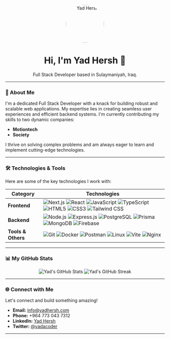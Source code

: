 <div align="center">
  <a href="https://github.com/yadacoder">
    <img src="https://avatars.githubusercontent.com/u/134747225?v=4" width="120px;" alt="Yad Hersh" style="border-radius:50%;"/>
  </a>
  <h1>Hi, I'm Yad Hersh 👋</h1>
  <p>Full Stack Developer based in Sulaymaniyah, Iraq.</p>
</div>

---

### 🚀 About Me

I'm a dedicated Full Stack Developer with a knack for building robust and scalable web applications. My expertise lies in creating seamless user experiences and efficient backend systems. I'm currently contributing my skills to two dynamic companies:

- **Motiontech**
- **Society**

I thrive on solving complex problems and am always eager to learn and implement cutting-edge technologies.

---

### 🛠️ Technologies & Tools

Here are some of the key technologies I work with:

| Category | Technologies |
|---|---|
| **Frontend** | <img src="https://img.shields.io/badge/Next.js-000000?style=for-the-badge&logo=nextdotjs&logoColor=white" alt="Next.js"/> <img src="https://img.shields.io/badge/React-20232A?style=for-the-badge&logo=react&logoColor=61DAFB" alt="React"/> <img src="https://img.shields.io/badge/JavaScript-F7DF1E?style=for-the-badge&logo=javascript&logoColor=black" alt="JavaScript"/> <img src="https://img.shields.io/badge/TypeScript-007ACC?style=for-the-badge&logo=typescript&logoColor=white" alt="TypeScript"/> <img src="https://img.shields.io/badge/HTML5-E34F26?style=for-the-badge&logo=html5&logoColor=white" alt="HTML5"/> <img src="https://img.shields.io/badge/CSS3-1572B6?style=for-the-badge&logo=css3&logoColor=white" alt="CSS3"/> <img src="https://img.shields.io/badge/Tailwind_CSS-38B2AC?style=for-the-badge&logo=tailwind-css&logoColor=white" alt="Tailwind CSS"/> |
| **Backend** | <img src="https://img.shields.io/badge/Node.js-339933?style=for-the-badge&logo=nodedotjs&logoColor=white" alt="Node.js"/> <img src="https://img.shields.io/badge/Express.js-000000?style=for-the-badge&logo=express&logoColor=white" alt="Express.js"/> <img src="https://img.shields.io/badge/PostgreSQL-316192?style=for-the-badge&logo=postgresql&logoColor=white" alt="PostgreSQL"/> <img src="https://img.shields.io/badge/Prisma-2D3748?style=for-the-badge&logo=prisma&logoColor=white" alt="Prisma"/> <img src="https://img.shields.io/badge/MongoDB-47A248?style=for-the-badge&logo=mongodb&logoColor=white" alt="MongoDB"/> <img src="https://img.shields.io/badge/Firebase-FFCA28?style=for-the-badge&logo=firebase&logoColor=black" alt="Firebase"/> |
| **Tools & Others** | <img src="https://img.shields.io/badge/Git-F05032?style=for-the-badge&logo=git&logoColor=white" alt="Git"/> <img src="https://img.shields.io/badge/Docker-2496ED?style=for-the-badge&logo=docker&logoColor=white" alt="Docker"/> <img src="https://img.shields.io/badge/Postman-FF6C37?style=for-the-badge&logo=postman&logoColor=white" alt="Postman"/> <img src="https://img.shields.io/badge/Linux-FCC624?style=for-the-badge&logo=linux&logoColor=black" alt="Linux"/> <img src="https://img.shields.io/badge/Vite-646CFF?style=for-the-badge&logo=vite&logoColor=white" alt="Vite"/> <img src="https://img.shields.io/badge/Nginx-009639?style=for-the-badge&logo=nginx&logoColor=white" alt="Nginx"/> |

---

### 📊 My GitHub Stats

<div align="center">
  <img src="https://github-readme-stats.vercel.app/api?username=yadacoder&show_icons=true&theme=nord&hide_border=false&count_private=true" alt="Yad's GitHub Stats"/>
  <img src="https://github-readme-streak-stats.herokuapp.com/?user=yadacoder&theme=nord&hide_border=false" alt="Yad's GitHub Streak"/>
</div>

---

### 🌐 Connect with Me

Let's connect and build something amazing!

- **Email:** <a href="mailto:info@yadhersh.com">info@yadhersh.com</a>
- **Phone:** +964 773 043 7312
- **LinkedIn:** [Yad Hersh](https://www.linkedin.com/in/yad-hersh-a83a59247/)
- **Twitter:** <a href="https://twitter.com/yadacoder" target="_blank">@yadacoder</a>

---
